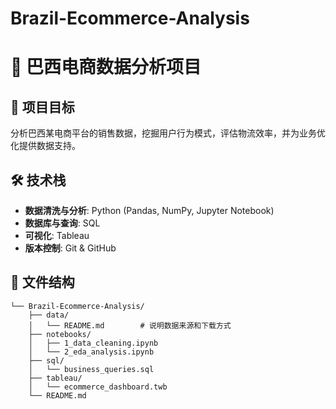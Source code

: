 # Brazil-Ecommerce-Analysis
# 🛒 巴西电商数据分析项目

## 📌 项目目标
分析巴西某电商平台的销售数据，挖掘用户行为模式，评估物流效率，并为业务优化提供数据支持。

## 🛠️ 技术栈
- **数据清洗与分析**: Python (Pandas, NumPy, Jupyter Notebook)
- **数据库与查询**: SQL
- **可视化**: Tableau
- **版本控制**: Git & GitHub

## 📂 文件结构
```plaintext
└── Brazil-Ecommerce-Analysis/
    ├── data/
    │   └── README.md        # 说明数据来源和下载方式
    ├── notebooks/
    │   ├── 1_data_cleaning.ipynb
    │   └── 2_eda_analysis.ipynb
    ├── sql/
    │   └── business_queries.sql
    ├── tableau/
    │   └── ecommerce_dashboard.twb
    └── README.md   
